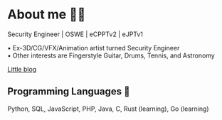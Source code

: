 # About me 🧙‍♂️

Security Engineer | OSWE | eCPPTv2 | eJPTv1 

• Ex-3D/CG/VFX/Animation artist turned Security Engineer\
• Other interests are Fingerstyle Guitar, Drums, Tennis, and Astronomy

[Little blog](https://nicchongwb.github.io/)

## Programming Languages 🍄

Python, SQL, JavaScript, PHP, Java, C, Rust (learning), Go (learning)
